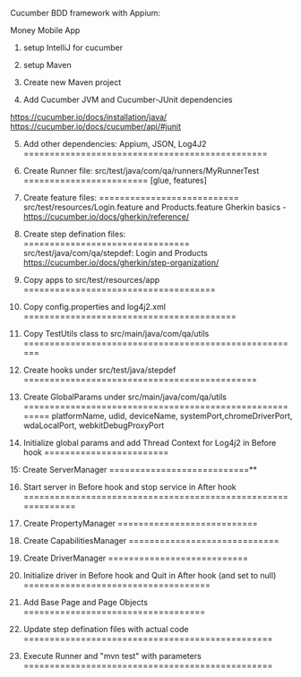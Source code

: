 Cucumber BDD framework with Appium:

Money Mobile App

1. setup IntelliJ for cucumber

2. setup Maven 

3. Create new Maven project

4. Add Cucumber JVM and Cucumber-JUnit dependencies

https://cucumber.io/docs/installation/java/
https://cucumber.io/docs/cucumber/api/#junit

5. Add other dependencies: Appium, JSON, Log4J2
===============================================

6. Create Runner file: src/test/java/com/qa/runners/MyRunnerTest
========================
[glue, features]

7. Create feature files:
=========================== 
src/test/resources/Login.feature and Products.feature
Gherkin basics - https://cucumber.io/docs/gherkin/reference/

8. Create step defination files: 
================================
src/test/java/com/qa/stepdef: Login and Products
https://cucumber.io/docs/gherkin/step-organization/

9. Copy apps to src/test/resources/app
=====================================

10. Copy config.properties and log4j2.xml
=========================================

11. Copy TestUtils class to src/main/java/com/qa/utils
======================================================

12. Create hooks under src/test/java/stepdef
=============================================

13. Create GlobalParams under src/main/java/com/qa/utils
========================================================
platformName, udid, deviceName, systemPort,chromeDriverPort, wdaLocalPort, webkitDebugProxyPort

14. Initialize global params and add Thread Context for Log4j2 in Before hook
========================

15: Create ServerManager
===========================**

16. Start server in Before hook and stop service in After hook
=============================================================

17. Create PropertyManager
===========================

18. Create CapabilitiesManager
=============================

19. Create DriverManager
===========================

20. Initialize driver in Before hook and Quit in After hook (and set to null)
====================================

21. Add Base Page and Page Objects
===================================

22. Update step defination files with actual code
================================================

23. Execute Runner and "mvn test" with parameters
================================================
